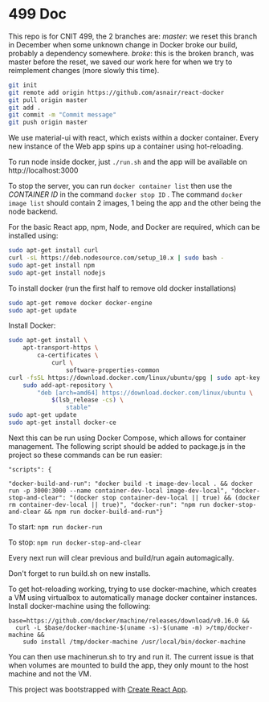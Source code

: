 # 499 Doc

This repo is for CNIT 499, the 2 branches are:
*master*: we reset this branch in December when some unknown change in Docker broke our build, probably a dependency somewhere.
*broke*: this is the broken branch, was master before the reset, we saved our work here for when we try to reimplement changes (more slowly this time).

```sh
git init
git remote add origin https://github.com/asnair/react-docker
git pull origin master
git add .
git commit -m "Commit message"
git push origin master
```
We use material-ui with react, which exists within a docker container. Every new instance of the Web app spins up a container using hot-reloading.

To run node inside docker, just ```./run.sh``` and the app will be available on http://localhost:3000

To stop the server, you can run ```docker container list``` then use the *CONTAINER ID* in the command ```docker stop ID``` . The command ```docker image list``` should contain 2 images, 1 being the app and the other being the node backend.

For the basic React app, npm, Node, and Docker are required, which can be installed using:
```sh
sudo apt-get install curl
curl -sL https://deb.nodesource.com/setup_10.x | sudo bash -
sudo apt-get install npm
sudo apt-get install nodejs
```

To install docker (run the first half to remove old docker installations)
```sh
sudo apt-get remove docker docker-engine
sudo apt-get update
```
Install Docker:
```sh
sudo apt-get install \
    apt-transport-https \
        ca-certificates \
            curl \
                software-properties-common
curl -fsSL https://download.docker.com/linux/ubuntu/gpg | sudo apt-key add -
    sudo add-apt-repository \
        "deb [arch=amd64] https://download.docker.com/linux/ubuntu \
            $(lsb_release -cs) \
                stable"
sudo apt-get update
sudo apt-get install docker-ce
```
Next this can be run using Docker Compose, which allows for container management. The following script should be added to package.js in the project so these commands can be run easier:

```
"scripts": {    

"docker-build-and-run": "docker build -t image-dev-local . && docker run -p 3000:3000 --name container-dev-local image-dev-local", "docker-stop-and-clear": "(docker stop container-dev-local || true) && (docker rm container-dev-local || true)", "docker-run": "npm run docker-stop-and-clear && npm run docker-build-and-run"}
```

To start: ```npm run docker-run```

To stop: ```npm run docker-stop-and-clear```

Every next run will clear previous and build/run again automagically.

Don't forget to run build.sh on new installs.

To get hot-reloading working, trying to use docker-machine, which creates a VM using virtualbox to automatically manage docker container instances.
Install docker-machine using the following:

```
base=https://github.com/docker/machine/releases/download/v0.16.0 &&
  curl -L $base/docker-machine-$(uname -s)-$(uname -m) >/tmp/docker-machine &&
    sudo install /tmp/docker-machine /usr/local/bin/docker-machine

```

You can then use machinerun.sh to try and run it. The current issue is that when volumes are mounted to build the app, they only mount to the host machine and not the VM.

This project was bootstrapped with [Create React App](https://github.com/facebook/create-react-app).
